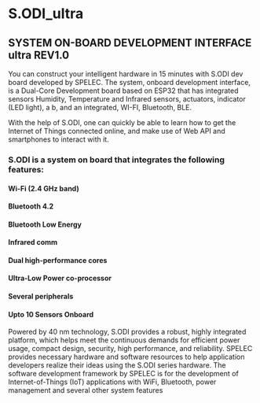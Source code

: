 

# S.ODI_ultra
## SYSTEM ON-BOARD DEVELOPMENT INTERFACE  ultra REV1.0
  You can construct your intelligent hardware in 15 minutes with S.ODI dev board developed by SPELEC. 
     The system, onboard development interface, is a Dual-Core Development board based on ESP32 that has integrated sensors Humidity, Temperature and Infrared sensors, actuators, indicator (LED light), a b, and an integrated, WI-FI, Bluetooth, BLE. 
 
  With the help of S.ODI, one can quickly be able to learn how to get the Internet of Things connected online, and make use of Web API and smartphones to interact with it. 
### S.ODI is a system on board that integrates the following features: 
#### Wi-Fi (2.4 GHz band)
#### Bluetooth 4.2 
#### Bluetooth Low Energy 
#### Infrared comm 
#### Dual high-performance cores
#### Ultra-Low Power co-processor 
#### Several peripherals 
#### Upto 10 Sensors Onboard

  Powered by 40 nm technology, S.ODI provides a robust, highly integrated platform, which helps meet the continuous demands for efficient power usage, compact design, security, high performance, and reliability. 
 SPELEC provides necessary hardware and software resources to help application developers realize their ideas using the S.ODI series hardware. The software development framework by SPELEC is for the development of Internet-of-Things (IoT) applications with WiFi, Bluetooth, power management and several other system features
